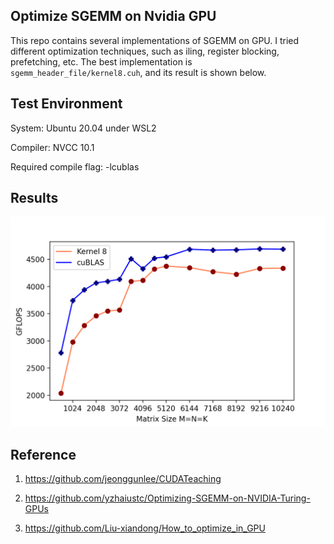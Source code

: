 ## Optimize SGEMM on Nvidia GPU

This repo contains several implementations of SGEMM on GPU. I tried different optimization techniques, such as iling, register blocking, prefetching, etc. The best implementation is `sgemm_header_file/kernel8.cuh`, and its result is shown below. 

## Test Environment
System: Ubuntu 20.04 under WSL2

Compiler: NVCC 10.1

Required compile flag: -lcublas

## Results

![flops](./flops.png)

## Reference

1. https://github.com/jeonggunlee/CUDATeaching

2. https://github.com/yzhaiustc/Optimizing-SGEMM-on-NVIDIA-Turing-GPUs 

3. https://github.com/Liu-xiandong/How_to_optimize_in_GPU